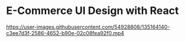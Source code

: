 # E-Commerce UI Design with React 



https://user-images.githubusercontent.com/54928808/135164140-c3ee7d3f-2586-4652-b90e-02c08fea92f0.mp4

